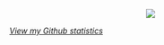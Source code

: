 <p align="center">
    <img src="https://capsule-render.vercel.app/api?type=venom&height=300&color=gradient&customColorList=20,21,22,23,24,25,26,27,28,29&text=Mobin%20Javari&section=header&reversal=false&textBg=false&fontColor=ccc&fontAlign=50&animation=twinkling&rotate=0&strokeWidth=0&desc=Full-Stack%20Developer&fontSize=50&descSize=22&fontAlignY=40&descAlignY=70">
    <br>
    <p align="left"><a href="./statistics.md"><i>View my Github statistics</i></a></p>
</p>
